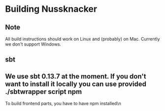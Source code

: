 Building Nussknacker
====================

Note
----
All build instructions should work on Linux and (probably) on Mac. Currently we don't support Windows.

sbt
---
We use sbt 0.13.7 at the moment. If you don't want to install it locally you can use provided ./sbtwrapper script
npm
---
To build frontend parts, you have to have npm installed\n
